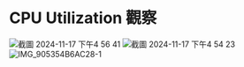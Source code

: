 # CPU Utilization 觀察

 
![截圖 2024-11-17 下午4 56 41](https://github.com/user-attachments/assets/59a06331-a8bc-4430-a0aa-109f94b5ce2a)
![截圖 2024-11-17 下午4 54 23](https://github.com/user-attachments/assets/00c27ad7-a027-40da-95c3-b75c5eae3d74)
![IMG_905354B6AC28-1](https://github.com/user-attachments/assets/05bb0702-9760-493b-ba5d-f1155e9dab62)
